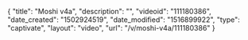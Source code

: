 {
    "title": "Moshi v4a",
    "description": "",
    "videoid": "111180386",
    "date_created": "1502924519",
    "date_modified": "1516899922",
    "type": "captivate",
    "layout": "video",
    "url": "\/v\/moshi-v4a\/111180386"
}